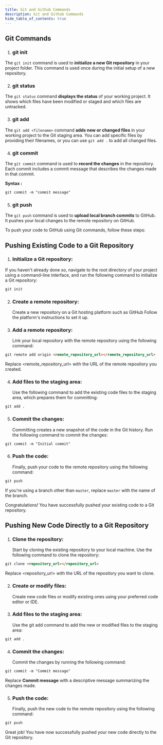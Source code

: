 ```yaml
---
title: Git and Github Commands
description: Git and Github Commands
hide_table_of_contents: true
---
```


## Git Commands

1. ### git init

The `git init` command is used to **initialize a new Git repository** in your project folder. This command is used once during the initial setup of a new repository.

2. ### git status

The `git status` command **displays the status** of your working project. It shows which files have been modified or staged and which files are untracked.

3.  ### git add

The `git add <filename>` command **adds new or changed files** in your working project to the Git staging area. You can add specific files by providing their filenames, or you can use `git add .` to add all changed files.

4. ### git commit

The `git commit` command is used to **record the changes** in the repository. Each commit includes a commit message that describes the changes made in that commit.

**Syntax :**

```html
git commit -m "commit message"
```

5. ### git push

The `git push` command is used to **upload local branch commits** to GitHub. It pushes your local changes to the remote repository on GitHub.

To push your code to GitHub using Git commands, follow these steps:

## Pushing Existing Code to a Git Repository

1. ### Initialize a Git repository:

If you haven't already done so, navigate to the root directory of your project using a command-line interface, and run the following command to initialize a Git repository:

```html
git init
```

2. ### Create a remote repository:

   Create a new repository on a Git hosting platform such as GitHub Follow the platform's instructions to set it up.

3. ### Add a remote repository:
   Link your local repository with the remote repository using the following command:

```html
git remote add origin <remote_repository_url></remote_repository_url>
```

Replace <remote_repository_url> with the URL of the remote repository you created.

4. ### Add files to the staging area:
   Use the following command to add the existing code files to the staging area, which prepares them for committing:

```html
git add .
```

5. ### Commit the changes:
   Committing creates a new snapshot of the code in the Git history. Run the following command to commit the changes:

```html
git commit -m "Initial commit"
```

6. ### Push the code:
   Finally, push your code to the remote repository using the following command:

```html
git push
```

If you're using a branch other than `master`, replace `master` with the name of the branch.

Congratulations! You have successfully pushed your existing code to a Git repository.

## Pushing New Code Directly to a Git Repository

1. ### Clone the repository:
   Start by cloning the existing repository to your local machine. Use the following command to clone the repository:

```html
git clone <repository_url></repository_url>
```

Replace <repository_url> with the URL of the repository you want to clone.

2. ### Create or modify files:

   Create new code files or modify existing ones using your preferred code editor or IDE.

3. ### Add files to the staging area:
   Use the git add command to add the new or modified files to the staging area:

```html
git add .
```

4. ### Commit the changes:
   Commit the changes by running the following command:

```html
git commit -m "Commit message"
```

Replace **Commit message** with a descriptive message summarizing the changes made.

5. ### Push the code:
   Finally, push the new code to the remote repository using the following command:

```html
git push
```

Great job! You have now successfully pushed your new code directly to the Git repository.
